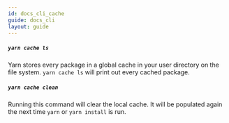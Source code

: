 ```yaml
---
id: docs_cli_cache
guide: docs_cli
layout: guide
---
```


##### `yarn cache ls` <a class="toc" id="toc-yarn-cache-ls" href="#toc-yarn-cache-ls"></a>

Yarn stores every package in a global cache in your user directory on the file
system. `yarn cache ls` will print out every cached package.

##### `yarn cache clean` <a class="toc" id="toc-yarn-cache-clean" href="#toc-yarn-cache-clean"></a>

Running this command will clear the local cache. It will be populated again the
next time `yarn` or `yarn install` is run.
